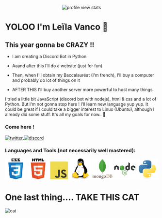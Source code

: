 <p align=center><img src="https://komarev.com/ghpvc/?username=LeilaVanco&amp;color=blue&amp;style=for-the-badge" alt="profile view stats">

# YOLOO I'm Leïla Vanco 🤠
## This year gonna be CRAZY !!

- I am creating a Discord Bot in Python

- Aaand after this I'll do a website (just for fun)

- Then, when I'll obtain my Baccalauréat (I'm french), I'll buy a computer and probably do lot of things on it

- AFTER THIS I'll buy another server more powerful to host many things

I tried a little bit JavaScript (discord bot with nodejs), html & css and a lot of Python. But I'm not gonna stop here ! I'll learn new language yup yup.
It could be great if I could take a bigger interest to Linux (Ubuntu), although I already did some stuff.
It's all my goals for now.. 🤖

<h3 align="left">Come here !</h3>
<p align="left">
<a href="https://twitter.com/leilavanco" target="blank"><img align="center" src="https://cdn.worldvectorlogo.com/logos/twitter-logo-2.svg" alt="twitter" height="50" width="60"/> </a>
<a href="https://discord.gg/c45eYRYgmF" target="blank"><img align="center" src="https://www.svgrepo.com/show/353655/discord-icon.svg" alt="discord" height="50" width="60" /></a>
</p>

<h3 align="left">Languages and Tools (not necessarily well mastered):</h3>
<p align="left"> <img src="https://raw.githubusercontent.com/devicons/devicon/master/icons/css3/css3-original-wordmark.svg" alt="css3" width="70" height="70"/> <img src="https://raw.githubusercontent.com/devicons/devicon/master/icons/html5/html5-original-wordmark.svg" alt="html5" width="70" height="70"/> <img src="https://raw.githubusercontent.com/devicons/devicon/master/icons/javascript/javascript-original.svg" alt="javascript" width="60" height="60"/> <img src="https://raw.githubusercontent.com/devicons/devicon/master/icons/linux/linux-original.svg" alt="linux" width="70" height="70"/> <img src="https://raw.githubusercontent.com/devicons/devicon/master/icons/mongodb/mongodb-original-wordmark.svg" alt="mongodb" width="70" height="70"/> <img src="https://raw.githubusercontent.com/devicons/devicon/master/icons/nodejs/nodejs-original-wordmark.svg" alt="nodejs" width="70" height="70"/> <img src="https://raw.githubusercontent.com/devicons/devicon/master/icons/python/python-original.svg" alt="python" width="70" height="70"/> </p>

# One last thing.... TAKE THIS CAT
<img src="https://pbs.twimg.com/media/Gctc6HYXYAA1xol?format=png&name=900x900" alt="cat" width="400" height="400"/>

<!--
**LeilaVanco/LeilaVanco** is a ✨ _special_ ✨ repository because its `README.md` (this file) appears on your GitHub profile.
-->

